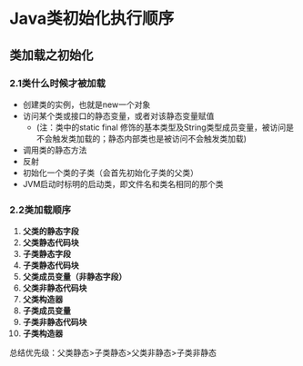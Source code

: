 # Java类初始化执行顺序

## 类加载之初始化

### 2.1类什么时候才被加载

- 创建类的实例，也就是new一个对象
- 访问某个类或接口的静态变量，或者对该静态变量赋值
  - (注：类中的static final 修饰的基本类型及String类型成员变量，被访问是不会触发类加载的；静态内部类也是被访问不会触发类加载)
- 调用类的静态方法
- 反射
- 初始化一个类的子类（会首先初始化子类的父类）
- JVM启动时标明的启动类，即文件名和类名相同的那个类



### 2.2类加载顺序

1. **父类的静态字段**
2. **父类静态代码块**
3. **子类静态字段**
4. **子类静态代码块**
5. **父类成员变量（非静态字段）**
6. **父类非静态代码块**
7. **父类构造器**
8. **子类成员变量**
9. **子类非静态代码块**
10. **子类构造器**

总结优先级：父类静态>子类静态>父类非静态>子类非静态


